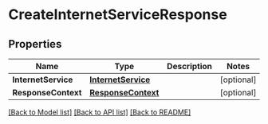 # CreateInternetServiceResponse

## Properties

Name | Type | Description | Notes
------------ | ------------- | ------------- | -------------
**InternetService** | [**InternetService**](InternetService.md) |  | [optional] 
**ResponseContext** | [**ResponseContext**](ResponseContext.md) |  | [optional] 

[[Back to Model list]](../README.md#documentation-for-models) [[Back to API list]](../README.md#documentation-for-api-endpoints) [[Back to README]](../README.md)


